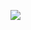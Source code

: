 [logo]: https://giphy.com/gifs/F7Y0u0wTk9v0bh6v1Q "Logo Title Text 2"
![](https://giphy.com/gifs/F7Y0u0wTk9v0bh6v1Q)
